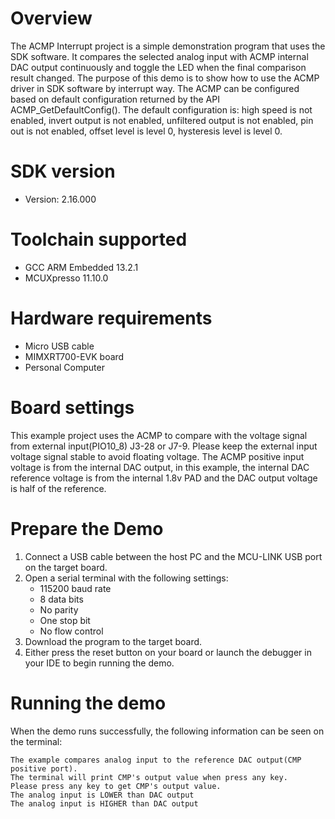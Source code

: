 Overview
========
The ACMP Interrupt project is a simple demonstration program that uses the SDK software. It
compares the selected analog input with ACMP internal DAC output continuously and toggle the LED
when the final comparison result changed. The purpose of this demo is to show how to use the
ACMP driver in SDK software by interrupt way. The ACMP can be configured based on default
configuration returned by the API ACMP_GetDefaultConfig(). The default configuration is: high
speed is not enabled, invert output is not enabled, unfiltered output is not enabled, pin out
is not enabled, offset level is level 0, hysteresis level is level 0.


SDK version
===========
- Version: 2.16.000

Toolchain supported
===================
- GCC ARM Embedded  13.2.1
- MCUXpresso  11.10.0

Hardware requirements
=====================
- Micro USB cable
- MIMXRT700-EVK board
- Personal Computer

Board settings
==============
This example project uses the ACMP to compare with the voltage signal from external input(PIO10_8) J3-28 or J7-9. 
Please keep the external input voltage signal stable to avoid floating voltage.
The ACMP positive input voltage is from the internal DAC output, in this example, the internal DAC reference voltage is from
the internal 1.8v PAD and the DAC output voltage is half of the reference. 

Prepare the Demo
================
1.  Connect a USB cable between the host PC and the MCU-LINK USB port on the target board. 
2.  Open a serial terminal with the following settings:
    - 115200 baud rate
    - 8 data bits
    - No parity
    - One stop bit
    - No flow control
3.  Download the program to the target board.
4.  Either press the reset button on your board or launch the debugger in your IDE to begin running the demo.

Running the demo
================
When the demo runs successfully, the following information can be seen on the terminal:

~~~~~~~~~~~~~~~~~~~~~~~~~~~~~
The example compares analog input to the reference DAC output(CMP positive port).
The terminal will print CMP's output value when press any key.
Please press any key to get CMP's output value.
The analog input is LOWER than DAC output
The analog input is HIGHER than DAC output
~~~~~~~~~~~~~~~~~~~~~~~~~~~~~
